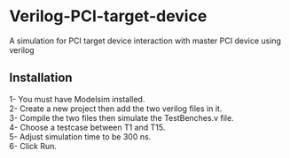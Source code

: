# Verilog-PCI-target-device
A simulation for PCI target device interaction with master PCI device using verilog

## Installation
1- You must have Modelsim installed.  
2- Create a new project then add the two verilog files in it.  
3- Compile the two files then simulate the TestBenches.v file.  
4- Choose a testcase between T1 and T15.  
5- Adjust simulation time to be 300 ns.  
6- Click Run.  
